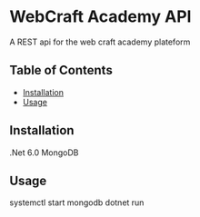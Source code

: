 # WebCraft Academy API

A REST api for the web craft academy plateform

## Table of Contents

- [Installation](#installation)
- [Usage](#usage)


## Installation

.Net 6.0 
MongoDB

## Usage

systemctl start mongodb
dotnet run



